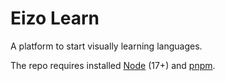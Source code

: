 # Eizo Learn

A platform to start visually learning languages.

The repo requires installed [Node](https://nodejs.org/en/) (17+) and [pnpm](https://pnpm.io/installation/).
